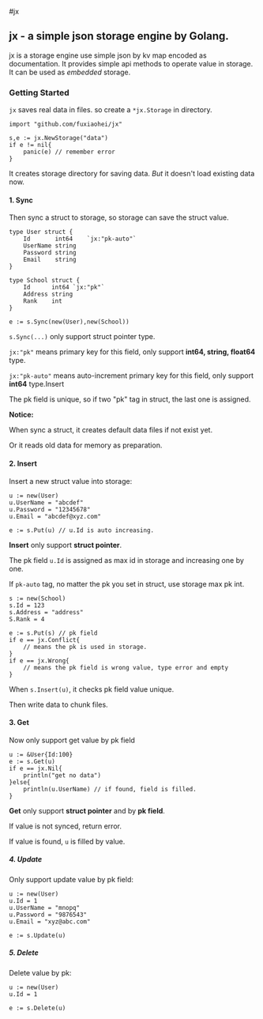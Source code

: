 #jx


## jx - a simple json storage engine by Golang.

jx is a storage engine use simple json by kv map encoded as documentation. It provides simple api methods to operate value in storage.
It can be used as *embedded* storage.

### Getting Started

`jx` saves real data in files. so create a `*jx.Storage` in directory.

    import "github.com/fuxiaohei/jx"
    
    s,e := jx.NewStorage("data")
    if e != nil{
        panic(e) // remember error
    }

It creates storage directory for saving data. *But* it doesn't load existing data now.

#### 1. Sync

Then sync a struct to storage, so storage can save the struct value.


    type User struct {
        Id       int64    `jx:"pk-auto"`
        UserName string 
        Password string
        Email    string 
    }
    
    type School struct {
        Id      int64 `jx:"pk"`
        Address string
        Rank    int 
    }
    
    e := s.Sync(new(User),new(School))

`s.Sync(...)` only support struct pointer type.

`jx:"pk"` means primary key for this field, only support **int64, string, float64** type.

`jx:"pk-auto"` means auto-increment primary key for this field, only support **int64** type.Insert

The pk field is unique, so if two "pk" tag in struct, the last one is assigned.

**Notice:**

When sync a struct, it creates default data files if not exist yet.

Or it reads old data for memory as preparation.

#### 2. Insert

Insert a new struct value into storage:

    u := new(User)
    u.UserName = "abcdef"
    u.Password = "12345678"
    u.Email = "abcdef@xyz.com"
    
    e := s.Put(u) // u.Id is auto increasing.
    

**Insert** only support **struct pointer**.

The pk field `u.Id` is assigned as max id in storage and increasing one by one.

If `pk-auto` tag, no matter the pk you set in struct, use storage max pk int.

    s := new(School)
    s.Id = 123
    s.Address = "address"
    S.Rank = 4
    
    e := s.Put(s) // pk field 
    if e == jx.Conflict{
        // means the pk is used in storage.
    }
    if e == jx.Wrong{
        // means the pk field is wrong value, type error and empty
    }

When `s.Insert(u)`, it checks pk field value unique. 

Then write data to chunk files.


#### 3. Get

Now only support get value by pk field 


    u := &User{Id:100}
    e := s.Get(u)
    if e == jx.Nil{
        println("get no data")
    }else{
        println(u.UserName) // if found, field is filled.
    }


**Get** only support **struct pointer** and by **pk field**.

If value is not synced, return error.

If value is found, `u` is filled by value.

##### 4. Update

Only support update value by pk field:

    u := new(User)
    u.Id = 1
    u.UserName = "mnopq"
    u.Password = "9876543"
    u.Email = "xyz@abc.com"
    
    e := s.Update(u)


##### 5. Delete

Delete value by pk:

    u := new(User)
    u.Id = 1
    
    e := s.Delete(u)

